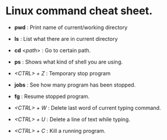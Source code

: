 # Linux command cheat sheet.

- **pwd** :
Print name of current/working directory

- **ls** :
List what there are in current directory

- **cd** \<*path*\> :
Go to certain path.

- **ps** :
Shows what kind of shell you are using.

- *\<CTRL\> + Z* :
Temporary stop program

- **jobs** :
See how many program has been stopped.

- **fg** :
Resume stopped program.

- *\<CTRL\> + W* :
Delete last word of current typing command.

- *\<CTRL\> + U* :
Delete a line of text while typing.

- *\<CTRL\> + C* :
Kill a running program.

